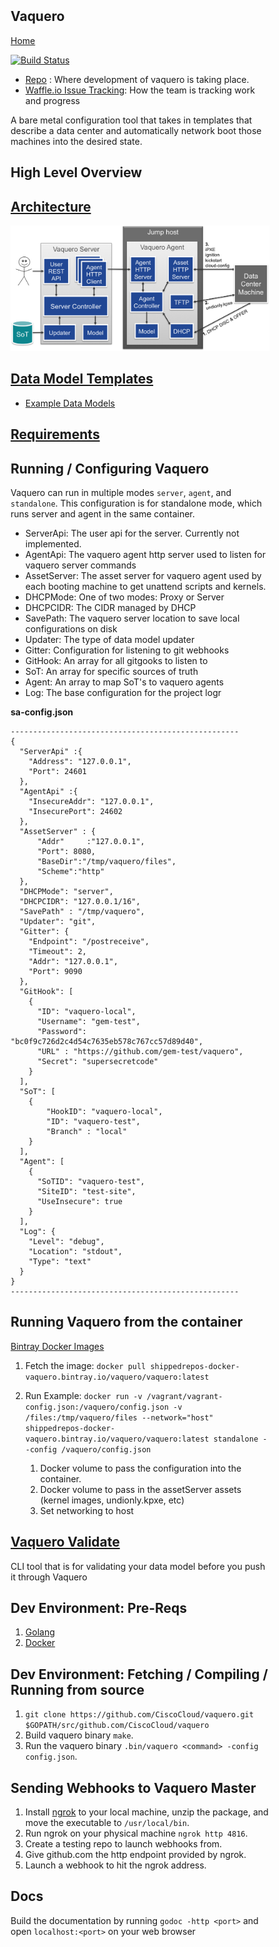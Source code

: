 <head>
            <meta charset="UTF-8">
            <!--[if IE]><meta http-equiv="X-UA-Compatible" content="IE=edge"><![endif]-->
            <meta name="viewport" content="width=device-width, initial-scale=1.0">
            <title>Vaquero Documentation</title>
            <link rel="stylesheet" type="text/css" href="../doc.css">
            <link rel="stylesheet" href="https://fonts.googleapis.com/css?family=Open+Sans:300,300italic,400,400italic,600,600italic%7CNoto+Serif:400,400italic,700,700italic%7CDroid+Sans+Mono:400">
            <style>
                .markdown-body {
                    box-sizing: border-box;
                    min-width: 200px;
                    max-width: 980px;
                    margin: 0 auto;
                    padding: 45px;
                }
            </style>
</head><article class="markdown-body">

# Vaquero
[Home](https://ciscocloud.github.io/vaquero-docs/)

[![Build Status](https://drone.projectshipped.io/api/badges/CiscoCloud/vaquero/status.svg)](https://drone.projectshipped.io/CiscoCloud/vaquero)

- [Repo](https://github.com/CiscoCloud/vaquero) : Where development of vaquero is taking place.
- [Waffle.io Issue Tracking](https://waffle.io/CiscoCloud/vaquero): How the team is tracking work and progress

A bare metal configuration tool that takes in templates that describe a data center and automatically network boot those machines into the desired state.

# High Level Overview

## [Architecture](https://ciscocloud.github.io/vaquero-docs/docs/current/architecture.html)
![](https://raw.githubusercontent.com/CiscoCloud/vaquero-docs/gh-pages/docs/current/ppt-arch.png)

## [Data Model Templates](https://ciscocloud.github.io/vaquero-docs/docs/current/data-model-howto.html)
- [Example Data Models](https://github.com/gem-test/vaquero)

## [Requirements](https://ciscocloud.github.io/vaquero-docs/docs/current/requirements.html)

## Running / Configuring Vaquero
Vaquero can run in multiple modes `server`, `agent`, and `standalone`. This configuration is for standalone mode, which runs server and agent in the same container. 

- ServerApi: The user api for the server. Currently not implemented.
- AgentApi: The vaquero agent http server used to listen for vaquero server commands
- AssetServer: The asset server for vaquero agent used by each booting machine to get unattend scripts and kernels.
- DHCPMode: One of two modes: Proxy or Server
- DHCPCIDR: The CIDR managed by DHCP
- SavePath: The vaquero server location to save local configurations on disk
- Updater: The type of data model updater
- Gitter: Configuration for listening to git webhooks
- GitHook: An array for all gitgooks to listen to
- SoT: An array for specific sources of truth
- Agent: An array to map SoT's to vaquero agents
- Log: The base configuration for the project logr

**sa-config.json**
```
---------------------------------------------------
{
  "ServerApi" :{
    "Address": "127.0.0.1",
    "Port": 24601
  },
  "AgentApi" :{
    "InsecureAddr": "127.0.0.1",
    "InsecurePort": 24602
  },
  "AssetServer" : {
      "Addr"     :"127.0.0.1",
      "Port": 8080,
      "BaseDir":"/tmp/vaquero/files",
      "Scheme":"http"
  },
  "DHCPMode": "server",
  "DHCPCIDR": "127.0.0.1/16",
  "SavePath" : "/tmp/vaquero",
  "Updater": "git",
  "Gitter": {
    "Endpoint": "/postreceive",
    "Timeout": 2,
    "Addr": "127.0.0.1",
    "Port": 9090
  },
  "GitHook": [
    {
      "ID": "vaquero-local",
      "Username": "gem-test",
      "Password": "bc0f9c726d2c4d54c7635eb578c767cc57d89d40",
      "URL" : "https://github.com/gem-test/vaquero",
      "Secret": "supersecretcode"
    }
  ],
  "SoT": [
    {
        "HookID": "vaquero-local",
        "ID": "vaquero-test",
        "Branch" : "local"
    }
  ],
  "Agent": [
    {
      "SoTID": "vaquero-test",
      "SiteID": "test-site",
      "UseInsecure": true
    }
  ],
  "Log": {
    "Level": "debug",
    "Location": "stdout",
    "Type": "text"
  }
}
---------------------------------------------------
```



## Running Vaquero from the container
[Bintray Docker Images](https://bintray.com/shippedrepos/vaquero/vaquero%3Avaquero)

1. Fetch the image: `docker pull shippedrepos-docker-vaquero.bintray.io/vaquero/vaquero:latest`
2. Run Example: `docker run -v /vagrant/vagrant-config.json:/vaquero/config.json -v /files:/tmp/vaquero/files --network="host" shippedrepos-docker-vaquero.bintray.io/vaquero/vaquero:latest standalone --config /vaquero/config.json`

    1. Docker volume to pass the configuration into the container. 
    2. Docker volume to pass in the assetServer assets (kernel images, undionly.kpxe, etc)
    3. Set networking to host

## [Vaquero Validate](https://ciscocloud.github.io/vaquero-docs/docs/current/validator.html)
CLI tool that is for validating your data model before you push it through Vaquero

## Dev Environment: Pre-Reqs

1. [Golang](https://golang.org/)
2. [Docker](https://www.docker.com/) 


## Dev Environment: Fetching / Compiling / Running from source

1. `git clone https://github.com/CiscoCloud/vaquero.git $GOPATH/src/github.com/CiscoCloud/vaquero`
2. Build vaquero binary `make`.
3. Run the vaquero binary `.bin/vaquero <command> -config config.json`.


## Sending Webhooks to Vaquero Master

1. Install [ngrok](https://ngrok.com/) to your local machine, unzip the package, and move the executable to `/usr/local/bin`.
2. Run ngrok on your physical machine `ngrok http 4816`.
3. Create a testing repo to launch webhooks from.
4. Give github.com the http endpoint provided by ngrok.
5. Launch a webhook to hit the ngrok address.

## Docs
Build the documentation by running `godoc -http <port>` and open `localhost:<port>` on your web browser
